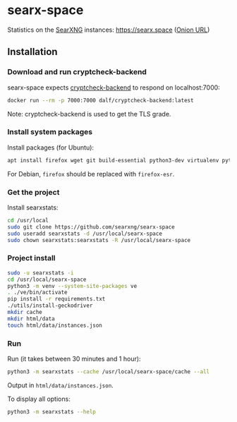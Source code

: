 # searx-space

Statistics on the [SearXNG](https://searxng.github.io/searxng/) instances: https://searx.space ([Onion URL](http://searxspbitokayvkhzhsnljde7rqmn7rvoga6e4waeub3h7ug3nghoad.onion/))

## Installation

### Download and run cryptcheck-backend

searx-space expects [cryptcheck-backend](https://github.com/dalf/cryptcheck-backend) to respond on localhost:7000:

```sh
docker run --rm -p 7000:7000 dalf/cryptcheck-backend:latest
```

Note: cryptcheck-backend is used to get the TLS grade.

### Install system packages

Install packages (for Ubuntu):

```sh
apt install firefox wget git build-essential python3-dev virtualenv python3-virtualenv libxslt-dev zlib1g-dev libffi-dev libssl-dev libyaml-dev python3-ldns python3-venv tor
```

For Debian, `firefox` should be replaced with `firefox-esr`.

### Get the project

Install searxstats:

```sh
cd /usr/local
sudo git clone https://github.com/searxng/searx-space
sudo useradd searxstats -d /usr/local/searx-space
sudo chown searxstats:searxstats -R /usr/local/searx-space
```

### Project install

```sh
sudo -u searxstats -i
cd /usr/local/searx-space
python3 -m venv --system-site-packages ve
. ./ve/bin/activate
pip install -r requirements.txt
./utils/install-geckodriver
mkdir cache
mkdir html/data
touch html/data/instances.json
```

### Run

Run (it takes between 30 minutes and 1 hour):

```sh
python3 -m searxstats --cache /usr/local/searx-space/cache --all
```

Output in `html/data/instances.json`.

To display all options:

```sh
python3 -m searxstats --help
```
